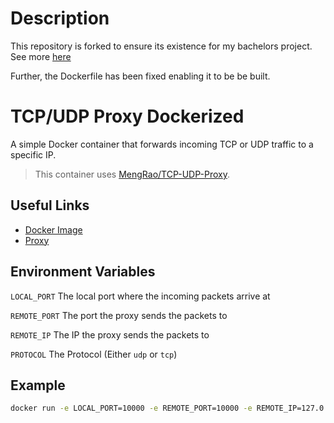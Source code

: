 # Description

This repository is forked to ensure its existence for my bachelors project. See more [here](https://github.com/andreaswachs/bachelors-project)

Further, the Dockerfile has been fixed enabling it to be be built.

# TCP/UDP Proxy Dockerized

A simple Docker container that forwards incoming TCP or UDP traffic to a specific IP.

> This container uses [MengRao/TCP-UDP-Proxy](https://github.com/MengRao/TCP-UDP-Proxy).

## Useful Links

- [Docker Image](https://hub.docker.com/r/henkelmax/proxy)
- [Proxy](https://github.com/MengRao/TCP-UDP-Proxy)

## Environment Variables

`LOCAL_PORT` The local port where the incoming packets arrive at

`REMOTE_PORT` The port the proxy sends the packets to

`REMOTE_IP` The IP the proxy sends the packets to

`PROTOCOL` The Protocol (Either `udp` or `tcp`)

## Example

```sh
docker run -e LOCAL_PORT=10000 -e REMOTE_PORT=10000 -e REMOTE_IP=127.0.0.1 -e PROTOCOL=udp henkelmax/proxy
```

